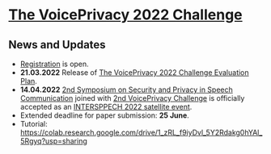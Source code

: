 # [The VoicePrivacy 2022 Challenge](https://www.voiceprivacychallenge.org/) #


## News and Updates ##

-  [Registration](https://www.voiceprivacychallenge.org/participate/#registration) is open. 
-  **21.03.2022** Release of [The VoicePrivacy 2022 Challenge Evaluation Plan](https://www.voiceprivacychallenge.org/vp2020/docs/VoicePrivacy_2022_Eval_Plan_v1.0.pdf). 
-  **14.04.2022** [2nd Symposium on Security and Privacy in Speech Communication](https://symposium2022.spsc-sig.org/) joined with [2nd VoicePrivacy Challenge](https://www.voiceprivacychallenge.org/) is officially accepted as an [INTERSPPECH 2022 satellite event](https://interspeech2022.org/program/satellite.php).
-  Extended deadline for paper submission: **25 June**.
-  Tutorial: https://colab.research.google.com/drive/1_zRL_f9iyDvl_5Y2Rdakg0hYAl_5Rgyq?usp=sharing


<!--
**Voice-Privacy-Challenge/Voice-Privacy-Challenge** is a ✨ _special_ ✨ repository because its `README.md` (this file) appears on your GitHub profile.
